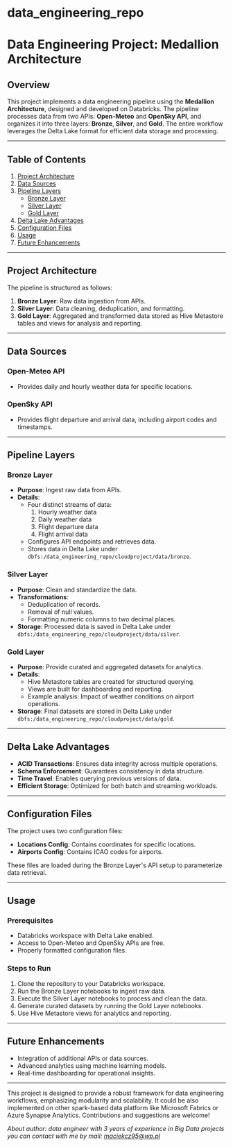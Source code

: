 # data_engineering_repo

# Data Engineering Project: Medallion Architecture

## Overview

This project implements a data engineering pipeline using the **Medallion Architecture**, designed and developed on Databricks. The pipeline processes data from two APIs: **Open-Meteo** and **OpenSky API**, and organizes it into three layers: **Bronze**, **Silver**, and **Gold**. The entire workflow leverages the Delta Lake format for efficient data storage and processing.

---

## Table of Contents

1. [Project Architecture](#project-architecture)
2. [Data Sources](#data-sources)
3. [Pipeline Layers](#pipeline-layers)
   - [Bronze Layer](#bronze-layer)
   - [Silver Layer](#silver-layer)
   - [Gold Layer](#gold-layer)
4. [Delta Lake Advantages](#delta-lake-advantages)
5. [Configuration Files](#configuration-files)
6. [Usage](#usage)
7. [Future Enhancements](#future-enhancements)

---

## Project Architecture

The pipeline is structured as follows:

1. **Bronze Layer**: Raw data ingestion from APIs.
2. **Silver Layer**: Data cleaning, deduplication, and formatting.
3. **Gold Layer**: Aggregated and transformed data stored as Hive Metastore tables and views for analysis and reporting.

---

## Data Sources

### Open-Meteo API

- Provides daily and hourly weather data for specific locations.

### OpenSky API

- Provides flight departure and arrival data, including airport codes and timestamps.

---

## Pipeline Layers

### Bronze Layer

- **Purpose**: Ingest raw data from APIs.
- **Details**:
  - Four distinct streams of data:
    1. Hourly weather data
    2. Daily weather data
    3. Flight departure data
    4. Flight arrival data
  - Configures API endpoints and retrieves data.
  - Stores data in Delta Lake under `dbfs:/data_engineering_repo/cloudproject/data/bronze`.

### Silver Layer

- **Purpose**: Clean and standardize the data.
- **Transformations**:
  - Deduplication of records.
  - Removal of null values.
  - Formatting numeric columns to two decimal places.
- **Storage**: Processed data is saved in Delta Lake under `dbfs:/data_engineering_repo/cloudproject/data/silver`.

### Gold Layer

- **Purpose**: Provide curated and aggregated datasets for analytics.
- **Details**:
  - Hive Metastore tables are created for structured querying.
  - Views are built for dashboarding and reporting.
  - Example analysis: Impact of weather conditions on airport operations.
- **Storage**: Final datasets are stored in Delta Lake under `dbfs:/data_engineering_repo/cloudproject/data/gold`.

---

## Delta Lake Advantages

- **ACID Transactions**: Ensures data integrity across multiple operations.
- **Schema Enforcement**: Guarantees consistency in data structure.
- **Time Travel**: Enables querying previous versions of data.
- **Efficient Storage**: Optimized for both batch and streaming workloads.

---

## Configuration Files

The project uses two configuration files:

- **Locations Config**: Contains coordinates for specific locations.
- **Airports Config**: Contains ICAO codes for airports.

These files are loaded during the Bronze Layer's API setup to parameterize data retrieval.

---

## Usage

### Prerequisites

- Databricks workspace with Delta Lake enabled.
- Access to Open-Meteo and OpenSky APIs are free.
- Properly formatted configuration files.

### Steps to Run

1. Clone the repository to your Databricks workspace.
2. Run the Bronze Layer notebooks to ingest raw data.
3. Execute the Silver Layer notebooks to process and clean the data.
4. Generate curated datasets by running the Gold Layer notebooks.
5. Use Hive Metastore views for analytics and reporting.

---

## Future Enhancements

- Integration of additional APIs or data sources.
- Advanced analytics using machine learning models.
- Real-time dashboarding for operational insights.

---

This project is designed to provide a robust framework for data engineering workflows, emphasizing modularity and scalability. It could be also implemented on other spark-based data platform like Microsoft Fabrics or Azure Synapse Analytics. Contributions and suggestions are welcome!


*About author:
data engineer with 3 years of experience in Big Data projects
you can contact with me by mail: maciekcz95@wp.pl*

